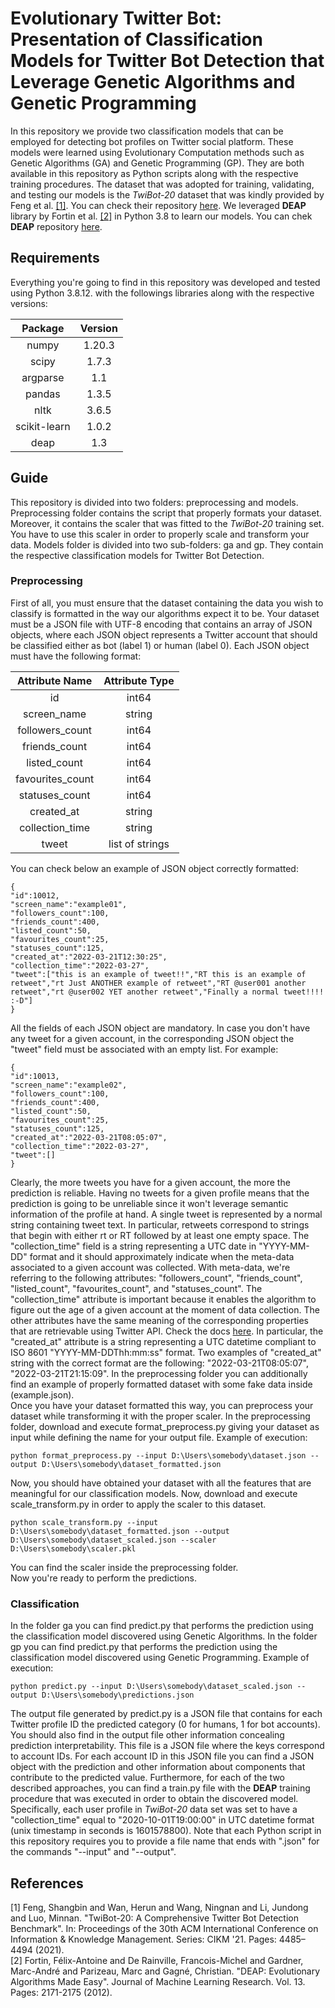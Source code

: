 # Evolutionary Twitter Bot: Presentation of Classification Models for Twitter Bot Detection that Leverage Genetic Algorithms and Genetic Programming

In this repository we provide two classification models that can be employed for detecting bot profiles on Twitter social platform.
These models were learned using Evolutionary Computation methods such as Genetic Algorithms (GA) and Genetic Programming (GP).
They are both available in this repository as Python scripts along with the respective training procedures.
The dataset that was adopted for training, validating, and testing our models is the _TwiBot-20_ dataset that was kindly provided by Feng et al. [[1]](#1).
You can check their repository [here](https://github.com/BunsenFeng/TwiBot-20). 
We leveraged **DEAP** library by Fortin et al. [[2]](#2) in Python 3.8 to learn our models.
You can chek **DEAP** repository [here](https://github.com/DEAP/deap).

## Requirements

Everything you're going to find in this repository was developed and tested using Python 3.8.12. with the followings libraries along with the respective versions:

|Package|Version|
|:---:|:---:|
|numpy|1.20.3|
|scipy|1.7.3|
|argparse|1.1|
|pandas|1.3.5|
|nltk|3.6.5|
|scikit-learn|1.0.2|
|deap|1.3|


## Guide

This repository is divided into two folders: preprocessing and models.
Preprocessing folder contains the script that properly formats your dataset.
Moreover, it contains the scaler that was fitted to the _TwiBot-20_ training set.
You have to use this scaler in order to properly scale and transform your data.
Models folder is divided into two sub-folders: ga and gp.
They contain the respective classification models for Twitter Bot Detection.

### Preprocessing

First of all, you must ensure that the dataset containing the data you wish to classify is formatted in the way our algorithms expect it to be.
Your dataset must be a JSON file with UTF-8 encoding that contains an array of JSON objects, where each JSON object represents a Twitter account that should be classified either as bot (label 1) or human (label 0).
Each JSON object must have the following format:

|Attribute Name|Attribute Type|
|:---:|:---:|
|id|int64|
|screen_name|string|
|followers_count|int64|
|friends_count|int64|
|listed_count|int64|
|favourites_count|int64|
|statuses_count|int64|
|created_at|string|
|collection_time|string|
|tweet|list of strings|

You can check below an example of JSON object correctly formatted:


	{
	"id":10012,
	"screen_name":"example01",
	"followers_count":100,
	"friends_count":400,
	"listed_count":50,
	"favourites_count":25,
	"statuses_count":125,
	"created_at":"2022-03-21T12:30:25",
	"collection_time":"2022-03-27",
	"tweet":["this is an example of tweet!!","RT this is an example of retweet","rt Just ANOTHER example of retweet","RT @user001 another retweet","rt @user002 YET another retweet","Finally a normal tweet!!!! :-D"]
	}


All the fields of each JSON object are mandatory.
In case you don't have any tweet for a given account, in the corresponding JSON object the "tweet" field must be associated with an empty list.
For example:


	{
	"id":10013,
	"screen_name":"example02",
	"followers_count":100,
	"friends_count":400,
	"listed_count":50,
	"favourites_count":25,
	"statuses_count":125,
	"created_at":"2022-03-21T08:05:07",
	"collection_time":"2022-03-27",
	"tweet":[]
	}


Clearly, the more tweets you have for a given account, the more the prediction is reliable.
Having no tweets for a given profile means that the prediction is going to be unreliable since it won't leverage semantic information of the profile at hand.
A single tweet is represented by a normal string containing tweet text.
In particular, retweets correspond to strings that begin with either rt or RT followed by at least one empty space.
The "collection_time" field is a string representing a UTC date in "YYYY-MM-DD" format and it should approximately indicate when the meta-data associated to a given account was collected.
With meta-data, we're referring to the following attributes: "followers_count", "friends_count", "listed_count", "favourites_count", and "statuses_count".
The "collection_time" attribute is important because it enables the algorithm to figure out the age of a given account at the moment of data collection.
The other attributes have the same meaning of the corresponding properties that are retrievable using Twitter API.
Check the docs [here](https://developer.twitter.com/en/docs/twitter-api/v1/data-dictionary/object-model/user).
In particular, the "created_at" attribute is a string representing a UTC datetime compliant to ISO 8601 "YYYY-MM-DDThh:mm:ss" format.
Two examples of "created_at" string with the correct format are the following: "2022-03-21T08:05:07", "2022-03-21T21:15:09".
In the preprocessing folder you can additionally find an example of properly formatted dataset with some fake data inside (example.json).
<br/>
Once you have your dataset formatted this way, you can preprocess your dataset while transforming it with the proper scaler.
In the preprocessing folder, download and execute format_preprocess.py giving your dataset as input while defining the name for your output file.
Example of execution:


	python format_preprocess.py --input D:\Users\somebody\dataset.json --output D:\Users\somebody\dataset_formatted.json


Now, you should have obtained your dataset with all the features that are meaningful for our classification models.
Now, download and execute scale_transform.py in order to apply the scaler to this dataset.


	python scale_transform.py --input D:\Users\somebody\dataset_formatted.json --output D:\Users\somebody\dataset_scaled.json --scaler D:\Users\somebody\scaler.pkl


You can find the scaler inside the preprocessing folder.
<br/>
Now you're ready to perform the predictions.

### Classification

In the folder ga you can find predict.py that performs the prediction using the classification model discovered using Genetic Algorithms.
In the folder gp you can find predict.py that performs the prediction using the classification model discovered using Genetic Programming.
Example of execution:


	python predict.py --input D:\Users\somebody\dataset_scaled.json --output D:\Users\somebody\predictions.json


The output file generated by predict.py is a JSON file that contains for each Twitter profile ID the predicted category (0 for humans, 1 for bot accounts).
You should also find in the output file other information concealing prediction interpretability.
This file is a JSON file where the keys correspond to account IDs.
For each account ID in this JSON file you can find a JSON object with the prediction and other information about components that contribute to the predicted value.
Furthermore, for each of the two described approaches, you can find a train.py file with the **DEAP** training procedure that was executed in order to obtain the discovered model.
Specifically, each user profile in _TwiBot-20_ data set was set to have a "collection_time" equal to "2020-10-01T19:00:00" in UTC datetime format (unix timestamp in seconds is 1601578800).
Note that each Python script in this repository requires you to provide a file name that ends with ".json" for the commands "--input" and "--output". 

## References

<a id="1">[1]</a>
Feng, Shangbin and Wan, Herun and Wang, Ningnan and Li, Jundong and Luo, Minnan. "TwiBot-20: A Comprehensive Twitter Bot Detection Benchmark". In: Proceedings of the 30th ACM International Conference on Information & Knowledge Management. Series: CIKM \'21. Pages: 4485–4494 (2021).
<br/>
<a id="2">[2]</a>
Fortin, Félix-Antoine and De Rainville, Francois-Michel and Gardner, Marc-André and Parizeau, Marc and Gagné, Christian. "DEAP: Evolutionary Algorithms Made Easy". Journal of Machine Learning Research. Vol. 13. Pages: 2171-2175 (2012).

















